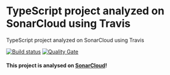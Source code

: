# TypeScript project analyzed on SonarCloud using Travis
TypeScript project analyzed on SonarCloud using Travis

[![Build status](https://travis-ci.org/SonarSource/sonarcloud_example_typescript-sqscanner-travis.svg?branch=master)](https://travis-ci.org/SonarSource/sonarcloud_example_typescript-sqscanner-travis) [![Quality Gate](https://sonarcloud.io/api/project_badges/measure?project=com.sonarqube.examples.typescript-sqscanner-travis-project&metric=alert_status)](https://sonarcloud.io/dashboard/index/com.sonarqube.examples.typescript-sqscanner-travis-project)

#### This project is analysed on [SonarCloud](https://sonarcloud.io)!
